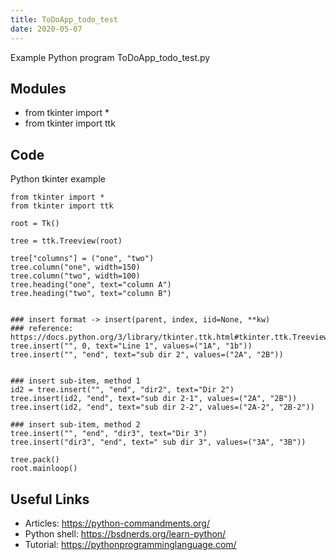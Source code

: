 ```yaml
---
title: ToDoApp_todo_test
date: 2020-05-07
---
```

Example Python program ToDoApp_todo_test.py

## Modules

* from tkinter import *
* from tkinter import ttk

## Code

Python tkinter example

    from tkinter import *
    from tkinter import ttk
    
    root = Tk()
    
    tree = ttk.Treeview(root)
    
    tree["columns"] = ("one", "two")
    tree.column("one", width=150)
    tree.column("two", width=100)
    tree.heading("one", text="column A")
    tree.heading("two", text="column B")
    
    
    ### insert format -> insert(parent, index, iid=None, **kw)
    ### reference: https://docs.python.org/3/library/tkinter.ttk.html#tkinter.ttk.Treeview
    tree.insert("", 0, text="Line 1", values=("1A", "1b"))
    tree.insert("", "end", text="sub dir 2", values=("2A", "2B"))
    
    
    ### insert sub-item, method 1
    id2 = tree.insert("", "end", "dir2", text="Dir 2")
    tree.insert(id2, "end", text="sub dir 2-1", values=("2A", "2B"))
    tree.insert(id2, "end", text="sub dir 2-2", values=("2A-2", "2B-2"))
    
    ### insert sub-item, method 2
    tree.insert("", "end", "dir3", text="Dir 3")
    tree.insert("dir3", "end", text=" sub dir 3", values=("3A", "3B"))
    
    tree.pack()
    root.mainloop()

## Useful Links

- Articles: https://python-commandments.org/
- Python shell: https://bsdnerds.org/learn-python/
- Tutorial: https://pythonprogramminglanguage.com/
